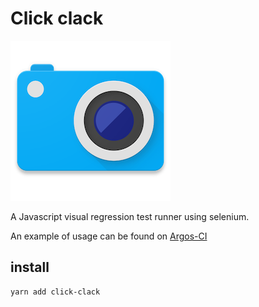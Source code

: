 # Click clack


![logo](https://raw.githubusercontent.com/nicgirault/click-clack/master/docs/logo.png "Logo")

A Javascript visual regression test runner using selenium.

An example of usage can be found on [Argos-CI](https://github.com/argos-ci/argos/tree/master/examples/with-vrtest)

## install

```bash
yarn add click-clack
```

